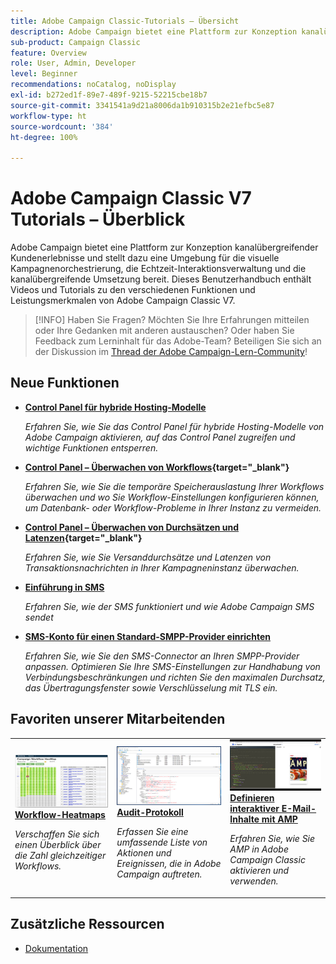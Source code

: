 ```yaml
---
title: Adobe Campaign Classic-Tutorials – Übersicht
description: Adobe Campaign bietet eine Plattform zur Konzeption kanalübergreifender Kundenerlebnisse und stellt dazu eine Umgebung für die visuelle Kampagnenorchestrierung, die Echtzeit-Interaktionsverwaltung und die kanalübergreifende Umsetzung bereit. Dieses Benutzerhandbuch enthält Videos und Tutorials zu den zahlreichen Funktionen von Adobe Campaign Standard.
sub-product: Campaign Classic
feature: Overview
role: User, Admin, Developer
level: Beginner
recommendations: noCatalog, noDisplay
exl-id: b272ed1f-89e7-489f-9215-52215cbe18b7
source-git-commit: 3341541a9d21a8006da1b910315b2e21efbc5e87
workflow-type: ht
source-wordcount: '384'
ht-degree: 100%

---
```


# Adobe Campaign Classic V7 Tutorials – Überblick

Adobe Campaign bietet eine Plattform zur Konzeption kanalübergreifender Kundenerlebnisse und stellt dazu eine Umgebung für die visuelle Kampagnenorchestrierung, die Echtzeit-Interaktionsverwaltung und die kanalübergreifende Umsetzung bereit. Dieses Benutzerhandbuch enthält Videos und Tutorials zu den verschiedenen Funktionen und Leistungsmerkmalen von Adobe Campaign Classic V7.

>[!INFO]
> Haben Sie Fragen? Möchten Sie Ihre Erfahrungen mitteilen oder Ihre Gedanken mit anderen austauschen? Oder haben Sie Feedback zum Lerninhalt für das Adobe-Team? Beteiligen Sie sich an der Diskussion im [Thread der Adobe Campaign-Lern-Community](https://experienceleaguecommunities.adobe.com:443/t5/adobe-campaign-classic/join-the-discussion-on-adobe-campaign-learning/td-p/419096)!

## Neue Funktionen

* **[Control Panel für hybride Hosting-Modelle](https://experienceleague.adobe.com/docs/control-panel-learn/control-panel/control-panel-for-hybrid-hosting-models.html?lang=de)**

   *Erfahren Sie, wie Sie das Control Panel für hybride Hosting-Modelle von Adobe Campaign aktivieren, auf das Control Panel zugreifen und wichtige Funktionen entsperren.*

* **[Control Panel – Überwachen von Workflows](https://experienceleague.adobe.com/docs/control-panel-learn/control-panel/performance-monitoring/monitor-workflows.html?lang=de){target=&quot;_blank&quot;}**

   *Erfahren Sie, wie Sie die temporäre Speicherauslastung Ihrer Workflows überwachen und wo Sie Workflow-Einstellungen konfigurieren können, um Datenbank- oder Workflow-Probleme in Ihrer Instanz zu vermeiden.*

* **[Control Panel – Überwachen von Durchsätzen und Latenzen](https://experienceleague.adobe.com/docs/control-panel-learn/control-panel/performance-monitoring/monitor-throughputs-and-latency.html?lang=de){target=&quot;_blank&quot;}**

   *Erfahren Sie, wie Sie Versanddurchsätze und Latenzen von Transaktionsnachrichten in Ihrer Kampagneninstanz überwachen.*

* **[Einführung in SMS](https://experienceleague.adobe.com/docs/campaign-learn/set-up-sms-for-adobe-campaign/introduction-to-sms.html?lang=de)**

   *Erfahren Sie, wie der SMS funktioniert und wie Adobe Campaign SMS sendet*

* **[SMS-Konto für einen Standard-SMPP-Provider einrichten](https://experienceleague.adobe.com/docs/campaign-learn/set-up-sms-for-adobe-campaign/set-up-account-for-standard-smpp-provider.html?lang=de)**

   *Erfahren Sie, wie Sie den SMS-Connector an Ihren SMPP-Provider anpassen. Optimieren Sie Ihre SMS-Einstellungen zur Handhabung von Verbindungsbeschränkungen und richten Sie den maximalen Durchsatz, das Übertragungsfenster sowie Verschlüsselung mit TLS ein.*

## Favoriten unserer Mitarbeitenden

<table>
<tr>
  <td>
    <a href="./monitoring-campaign-classic/workflow-heatmap.md">
      <img alt="Workflow-Heatmaps (Video)" src="./assets/workflow-heatmap.png"/>
    </a>
    <div>
      <a href="./monitoring-campaign-classic/workflow-heatmap.md">
    <strong>Workflow-Heatmaps</strong>
    </a>
    </div>
    <p>
    <em>Verschaffen Sie sich einen Überblick über die Zahl gleichzeitiger Workflows.</em>
    <p>
  </td>
   <td>
    <a href="./monitoring-campaign-classic/audit-trail.md">
      <img alt="Audit-Protokoll (Video)" src="./assets/acc-audit-trail-thumb.png" />
    </a>
    <div>
      <a href="./monitoring-campaign-classic/audit-trail.md">
    <strong>Audit-Protokoll</strong>
    </a>
    </div> 
    <p>
    <em>Erfassen Sie eine umfassende Liste von Aktionen und Ereignissen, die in Adobe Campaign auftreten.</em>
    <p>
  </td>
  <td>
    <a href="./sending-messages/email-channel/defining-interactive-email-content-with-amp.md">
      <img alt="Definieren interaktiver E-Mail-Inhalte mit AMP (Video)" src="./assets/29940.png" />
    </a>
    <div>
      <a href="./sending-messages/email-channel/defining-interactive-email-content-with-amp.md">
    <strong>Definieren interaktiver E-Mail-Inhalte mit AMP</strong>
    </a>
    </div>
    <p>
    <em>Erfahren Sie, wie Sie AMP in Adobe Campaign Classic aktivieren und verwenden.</em>
    <p>
  </td>
</tr>
</table>

## Zusätzliche Ressourcen

* [Dokumentation](https://experienceleague.adobe.com/docs/campaign-classic/using/getting-started/starting-with-adobe-campaign/about-adobe-campaign-classic.html?lang=de)
